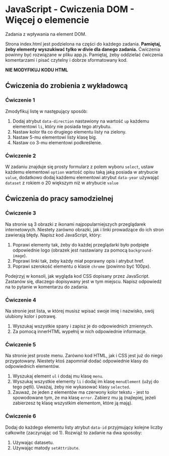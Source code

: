 # JavaScript - Cwiczenia DOM - Więcej o elemencie

Zadania z wpływania na element DOM.

Strona index.html jest podzielona na części do każdego zadania. 
**Pamiętaj, żeby elementy wyszukiwać tylko w divie dla danego zadania.**
Ćwiczenia powinny być rozwiązane w pliku app.js. 
Pamiętaj, żeby oddzielać ćwiczenia komentarzami i pisać czytelny i dobrze sformatowany kod. 

**NIE MODYFIKUJ KODU HTML**

## Ćwiczenia do zrobienia z wykładowcą

### Ćwiczenie 1
Zmodyfikuj listę w następujący sposób:
  1. Dodaj atrybut ```data-direction``` nastawiony na wartość ```up``` każdemu elementowi ```li```, który nie posiada tego atrybutu.
  2. Nastaw kolor tła co drugiego elementu listy na zielony.
  3. Nastaw 5-mu elementowi listy klasę big.
  4. Nastaw co 3-mu elementowi podkreślenie.

### Ćwiczenie 2
W zadaniu znajduje się prosty formularz z polem wyboru ```select```, ustaw każdemu elementowi ```option``` wartość opisu taką jaką posiada w atrybucie ```value```, dodatkowo dodaj każdemu elementowi atrybut ```data-year``` używająć ```dataset``` z rokiem o 20 większym niż w atrybucie ```value```

## Ćwiczenia do pracy samodzielnej

### Ćwiczenie 3
Na stronie są 3 obrazki z ikonami najpopularniejszych przeglądarek internetowych. Niestety zarówno obrazki, jak i linki prowadzące do ich stron zawierają błędy.
Napisz kod JavaScript, który:
  1. Poprawi elementy tak, żeby do każdej przeglądarki było podpięte odpowiednie logo (obrazek jest nastawiany za pomocą ```background-image```). 
  2. Poprawi linki tak, żeby każdy miał poprawny opis i atrybut href.
  3. Poprawi szerokość elementu o klasie ```chrome``` (powinno być 100px).

Podejrzyj w konsoli, jak wygląda kod CSS dopisany przez JavaScript. Zastanów się, dlaczego dopisywany jest w tym miejscu. 
Napisz odpowiedź na to pytanie w komentarzu do zadania.

### Ćwiczenie 4
Na stronie jest lista, w której musisz wpisać swoje imię i nazwisko, swój ulubiony kolor i potrawę. 
  1. Wyszukaj wszystkie spany i zapisz je do odpowiednich zmiennych.
  2. Za pomocą innerHTML wypełnij w nich odpowiednie informacje.

### Ćwiczenie 5
Na stronie jest proste menu. Zarówno kod HTML, jak i CSS jest już do niego przygotowany. Niestety ktoś zapomniał dodać odpowiednie klasy do odpowiednich elementów. 
  1. Wyszukaj element ```ul``` i dodaj mu klasę ```menu```.
  2. Wyszukaj wszystkie elementy ```li``` i dodaj im klasę ```menuElement``` (użyj do tego pętli). Uważaj, żeby nie wykasować klasy ```selected```.
  3. Zauważ, że jeden z elementów ma czerwony kolor tekstu - jest to spowodowane tym, że ma klasę ```error```. Zabierz mu ją (najlepiej, jeżeli zabierzesz tę klasę wszystkim elementom, które ją mają).

### Ćwiczenie 6
Dodaj do każdego elementu listy atrybut ```data-id``` przyjmujący kolejne liczby całkowite (zaczynając od 1). Rozwiąż to zadanie na dwa sposoby: 
  1. Używając datasetu.
  2. Używając matody ```setAttribute```.